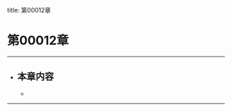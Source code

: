 title: 第00012章
# 第00012章
-------------------------------------------------
- 本章内容
    - 
    - 
-------------------------------------------------
